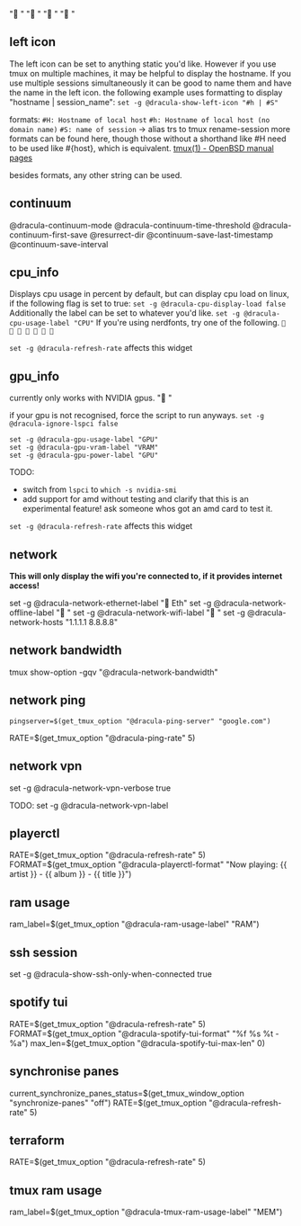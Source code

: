 "󰈀 "
"󰣀 "
"󱍢 "
"󰉉 "

## left icon

The left icon can be set to anything static you'd like.
However if you use tmux on multiple machines, it may be helpful to display the hostname.
If you use multiple sessions simultaneously it can be good to name them and have the name in the left icon.
the following example uses formatting to display "hostname | session_name":
`set -g @dracula-show-left-icon "#h | #S"`

formats:
`#H: Hostname of local host`
`#h: Hostname of local host (no domain name)`
`#S: name of session` -> alias trs to tmux rename-session
more formats can be found here, though those without a shorthand like #H need to be used like #{host}, which is equivalent.
[tmux(1) - OpenBSD manual pages](https://man.openbsd.org/tmux.1#FORMATS)

besides formats, any other string can be used.

## continuum

@dracula-continuum-mode
@dracula-continuum-time-threshold
@dracula-continuum-first-save
@resurrect-dir
@continuum-save-last-timestamp
@continuum-save-interval

## cpu_info

Displays cpu usage in percent by default, but can display cpu load on linux, if the following flag is set to true:
`set -g @dracula-cpu-display-load false`
Additionally the label can be set to whatever you'd like.
`set -g @dracula-cpu-usage-label "CPU"`
If you're using nerdfonts, try one of the following.
`   󰍛 󰘚 󰻟 󰻠 `

`set -g @dracula-refresh-rate` affects this widget

## gpu_info

currently only works with NVIDIA gpus.
"󰢮 "

if your gpu is not recognised, force the script to run anyways.
`set -g @dracula-ignore-lspci false`

```
set -g @dracula-gpu-usage-label "GPU"
set -g @dracula-gpu-vram-label "VRAM"
set -g @dracula-gpu-power-label "GPU"
```

TODO:

- switch from `lspci` to `which -s nvidia-smi`
- add support for amd without testing and clarify that this is an experimental feature! ask someone whos got an amd card to test it.

`set -g @dracula-refresh-rate` affects this widget

## network

**This will only display the wifi you're connected to, if it provides internet access!**

set -g @dracula-network-ethernet-label "󰈀 Eth"
set -g @dracula-network-offline-label "󱍢 "
set -g @dracula-network-wifi-label " "
set -g @dracula-network-hosts "1.1.1.1 8.8.8.8"

## network bandwidth

tmux show-option -gqv "@dracula-network-bandwidth"

## network ping

    pingserver=$(get_tmux_option "@dracula-ping-server" "google.com")

RATE=$(get_tmux_option "@dracula-ping-rate" 5)

## network vpn

set -g @dracula-network-vpn-verbose true

TODO:
set -g @dracula-network-vpn-label

## playerctl

RATE=$(get_tmux_option "@dracula-refresh-rate" 5)
  FORMAT=$(get_tmux_option "@dracula-playerctl-format" "Now playing: {{ artist }} - {{ album }} - {{ title }}")

## ram usage

ram_label=$(get_tmux_option "@dracula-ram-usage-label" "RAM")

## ssh session

set -g @dracula-show-ssh-only-when-connected true

## spotify tui

RATE=$(get_tmux_option "@dracula-refresh-rate" 5)
  FORMAT=$(get_tmux_option "@dracula-spotify-tui-format" "%f %s %t - %a")
max_len=$(get_tmux_option "@dracula-spotify-tui-max-len" 0)

## synchronise panes

current_synchronize_panes_status=$(get_tmux_window_option "synchronize-panes" "off")
  RATE=$(get_tmux_option "@dracula-refresh-rate" 5)

## terraform

RATE=$(get_tmux_option "@dracula-refresh-rate" 5)

## tmux ram usage

ram_label=$(get_tmux_option "@dracula-tmux-ram-usage-label" "MEM")
